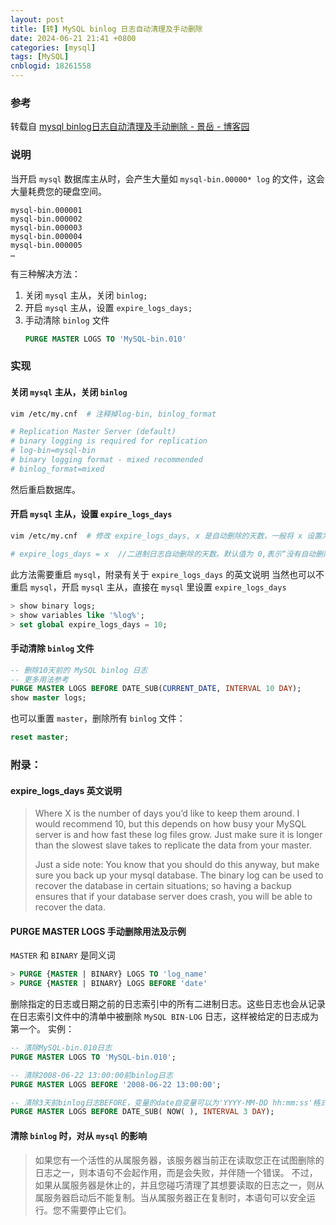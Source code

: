 ```yaml
---
layout: post
title: [转] MySQL binlog 日志自动清理及手动删除
date: 2024-06-21 21:41 +0800
categories: [mysql]
tags: [MySQL]
cnblogid: 18261558
---
```

### 参考
转载自 [mysql binlog日志自动清理及手动删除 - 景岳 - 博客园](https://www.cnblogs.com/xxoome/p/9802684.html)



### 说明
当开启 `mysql` 数据库主从时，会产生大量如 `mysql-bin.00000* log` 的文件，这会大量耗费您的硬盘空间。
```
mysql-bin.000001
mysql-bin.000002
mysql-bin.000003
mysql-bin.000004
mysql-bin.000005
…
```
有三种解决方法：
1. 关闭 `mysql` 主从，关闭 `binlog;`
2. 开启 `mysql` 主从，设置 `expire_logs_days;`
3. 手动清除 `binlog` 文件
   ```sql
   PURGE MASTER LOGS TO 'MySQL-bin.010'
   ```



### 实现
#### 关闭 `mysql` 主从，关闭 `binlog`
```bash
vim /etc/my.cnf  # 注释掉log-bin, binlog_format

# Replication Master Server (default)
# binary logging is required for replication
# log-bin=mysql-bin
# binary logging format - mixed recommended
# binlog_format=mixed
```
然后重启数据库。



#### 开启 `mysql` 主从，设置 `expire_logs_days`
```bash
vim /etc/my.cnf  # 修改 expire_logs_days, x 是自动删除的天数，一般将 x 设置为短点，如 10

# expire_logs_days = x  //二进制日志自动删除的天数。默认值为 0,表示“没有自动删除”
```
此方法需要重启 `mysql`，附录有关于 `expire_logs_days` 的英文说明
当然也可以不重启 `mysql`，开启 `mysql` 主从，直接在 `mysql` 里设置 `expire_logs_days`
```sql
> show binary logs;
> show variables like '%log%';
> set global expire_logs_days = 10;
```



#### 手动清除 `binlog` 文件
```sql
-- 删除10天前的 MySQL binlog 日志
-- 更多用法参考
PURGE MASTER LOGS BEFORE DATE_SUB(CURRENT_DATE, INTERVAL 10 DAY);
show master logs;
```
也可以重置 `master`，删除所有 `binlog` 文件：
```sql
reset master;  
```



### 附录：
#### expire_logs_days 英文说明
> Where X is the number of days you’d like to keep them around. I would recommend 10, but this depends on how busy your MySQL server is and how fast these log files grow. 
> Just make sure it is longer than the slowest slave takes to replicate the data from your master.
>
> Just a side note: You know that you should do this anyway, but make sure you back up your mysql database. 
> The binary log can be used to recover the database in certain situations; so having a backup ensures that if your database server does crash, you will be able to recover the data.



#### PURGE MASTER LOGS 手动删除用法及示例
`MASTER` 和 `BINARY` 是同义词
```sql
> PURGE {MASTER | BINARY} LOGS TO 'log_name'
> PURGE {MASTER | BINARY} LOGS BEFORE 'date'
```
删除指定的日志或日期之前的日志索引中的所有二进制日志。这些日志也会从记录在日志索引文件中的清单中被删除 `MySQL BIN-LOG` 日志，这样被给定的日志成为第一个。
实例：
```sql
-- 清除MySQL-bin.010日志
PURGE MASTER LOGS TO 'MySQL-bin.010';  

-- 清除2008-06-22 13:00:00前binlog日志
PURGE MASTER LOGS BEFORE '2008-06-22 13:00:00';   

-- 清除3天前binlog日志BEFORE，变量的date自变量可以为'YYYY-MM-DD hh:mm:ss'格式
PURGE MASTER LOGS BEFORE DATE_SUB( NOW( ), INTERVAL 3 DAY);  
```



#### 清除 `binlog` 时，对从 `mysql` 的影响
> 如果您有一个活性的从属服务器，该服务器当前正在读取您正在试图删除的日志之一，则本语句不会起作用，而是会失败，并伴随一个错误。
> 不过，如果从属服务器是休止的，并且您碰巧清理了其想要读取的日志之一，则从属服务器启动后不能复制。当从属服务器正在复制时，本语句可以安全运行。您不需要停止它们。


